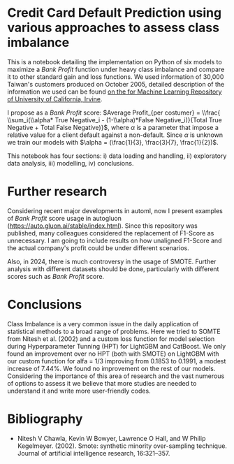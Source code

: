 # Credit Card Default Prediction using various approaches to assess class imbalance

This is a notebook detailing the implementation on Python of six models to maximize a *Bank Profit* function under heavy class imbalance and compare it to other standard gain and loss functions. We used information of 30,000 Taiwan's customers produced on October 2005, detailed description of the information we used can be found [on the for Machine Learning Repository of University of California, Irvine](https://archive.ics.uci.edu/ml/datasets/default+of+credit+card+clients). 

I propose as a *Bank Profit* score:  $Average Profit_{per costumer} = \\frac{ \\sum_i(\\alpha* True Negative_i - (1-\\alpha)*False Negative_i)}{Total True Negative + Total False Negative)}$, where $\alpha$ is a parameter that impose a relative value for a client default against a non-default. Since $\alpha$ is unknown we train our models with $\alpha = (\frac{1}{3}, \frac{3}{7}, \frac{1}{2})$.

This notebook has four sections: i) data loading and handling, ii) exploratory data analysis, iii) modelling, iv) conclusions.

# Further research

Considering recent major developments in automl, now I present examples of *Bank Profit* score usage in autogluon (https://auto.gluon.ai/stable/index.html). Since this repository was published, many colleagues considered the replacement of F1-Score as unnecessary. I am going to include results on how unaligned F1-Score and the actual company's profit could be under different scenarios.

Also, in 2024, there is much controversy in the usage of SMOTE. Further analysis with different datasets should be done, particularly with different scores such as *Bank Profit* score.

# Conclusions

Class Imbalance is a very common issue in the daily application of statistical methods to a broad range of problems. Here we tried to SOMTE from Nitesh et al. (2002) and a custom loss function for model selection during Hyperparameter Tunning (HPT) for LightGBM and CatBoost. We only found an improvement over no HPT (both with SMOTE) on LightGBM with our custom function for alfa = 1/3 improving from 0.1853 to 0.1991, a modest increase of 7.44%. We found no improvement on the rest of our models. Considering the importance of this area of research and the vast numerous of options to assess it we believe that more studies are needed to understand it and write more user-friendly codes.

# Bibliography

- Nitesh V Chawla, Kevin W Bowyer, Lawrence O Hall, and W Philip Kegelmeyer. (2002). Smote: synthetic minority over-sampling technique. Journal of artificial intelligence research, 16:321–357.
